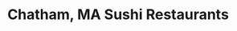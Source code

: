 ---
layout: city
title: Chatham, MA Sushi Restaurants
permalink: /massachusetts/chatham/
stateAbbr: MA
stateName: Massachusetts
cityName: Chatham
---